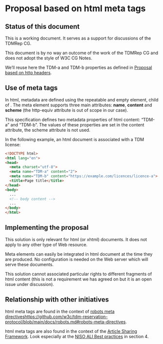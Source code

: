 # Proposal based on html meta tags

## Status of this document

This is a working document. It serves as a support for discussions of the TDMRep CG.

This document is by no way an outcome of the work of the TDMRep CG and does not adopt the style of W3C CG Notes.

We’ll reuse here the TDM-a and TDM-b properties as defined in [Proposal based on http headers](/proposals/proposal-http-headers.md).

## Use of meta tags

In html, metadata are defined using the repeatable and empty <meta> element, child of <head>. The meta element supports three main attributes: **name**, **content** and **scheme** (the http-equiv attribute is out of scope in our case).  

This specification defines two metadata properties of html content: “TDM-a” and “TDM-b”. The values of these properties are set in the content attribute, the scheme attribute is not used. 

In the following example, an html document is associated with a TDM license:

``` html
<!DOCTYPE html>
<html lang="en">
<head>
  <meta charset="utf-8">
  <meta name="TDM-a" content="2">
  <meta name="TDM-b" content="https://example.com/licences/licence-a">
  <title>Page title</title>
</head>
<body>
  ...
  <!-- body content -->
  ...
</body>
</html>
```

## Implementing the proposal

This solution is only relevant for html (or xhtml) documents. It does not apply to any other type of Web resource.

Meta elements can easily be integrated in html document at the time they are produced. No configuration is needed on the Web server which will serve these documents.

This solution cannot associated particular rights to different fragments of html content (this is not a requirement we has agreed on but it is an open issue under discussion). 

## Relationship with other initiatives

html meta tags are found in the context of [robots meta directives]()https://github.com/w3c/tdm-reservation-protocol/blob/main/docs/robots.md#robots-meta-directives.

html meta tags are also found in the context of the [Article Sharing Framework](https://github.com/w3c/tdm-reservation-protocol/blob/main/docs/initiatives.md#article-sharing-framework-stm-association). Look especially at the [NISO ALI Best practices](https://groups.niso.org/apps/group_public/download.php/14226/rp-22-2015_ALI.pdf) in section 4. 
